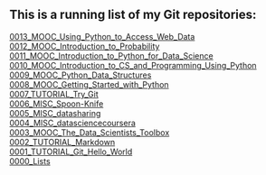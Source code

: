 
## This is a running list of my Git repositories:

[]()
[]()
[0013_MOOC_Using_Python_to_Access_Web_Data](https://github.com/mariocpinto/[0013_MOOC_Using_Python_to_Access_Web_Data)  
[0012_MOOC_Introduction_to_Probability](https://github.com/mariocpinto/0012_MOOC_Introduction_to_Probability)  
[0011_MOOC_Introduction_to_Python_for_Data_Science](https://github.com/mariocpinto/0011_MOOC_Introduction_to_Python_for_Data_Science)  
[0010_MOOC_Introduction_to_CS_and_Programming_Using_Python](https://github.com/mariocpinto/0010_MOOC_Introduction_to_CS_and_Programming_Using_Python)  
[0009_MOOC_Python_Data_Structures](https://github.com/mariocpinto/0009_MOOC_Python_Data_Structures)  
[0008_MOOC_Getting_Started_with_Python](https://github.com/mariocpinto/0008_MOOC_Getting_Started_with_Python)  
[0007_TUTORIAL_Try_Git](https://github.com/mariocpinto/0007_TUTORIAL_Try_Git)  
[0006_MISC_Spoon-Knife](https://github.com/mariocpinto/0006_MISC_Spoon-Knife)  
[0005_MISC_datasharing](https://github.com/mariocpinto/0005_MISC_datasharing)  
[0004_MISC_datasciencecoursera](https://github.com/mariocpinto/0004_MISC_datasciencecoursera)  
[0003_MOOC_The_Data_Scientists_Toolbox](https://github.com/mariocpinto/0003_MOOC_The_Data_Scientists_Toolbox)  
[0002_TUTORIAL_Markdown](https://github.com/mariocpinto/0002_TUTORIAL_Markdown)  
[0001_TUTORIAL_Git_Hello_World](https://github.com/mariocpinto/0001_TUTORIAL_Git_Hello_World)  
[0000_Lists](https://github.com/mariocpinto/0000_Lists)
